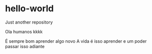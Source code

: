 # hello-world
Just another repository

Ola humanos kkkk

É sempre bom aprender algo novo
A vida é isso aprender e um poder passar isso adiante 
